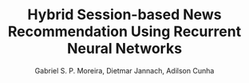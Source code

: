 ---
paperId: 34
author: Gabriel S. P. Moreira, Dietmar Jannach, Adilson Cunha
publicationauthor: Moreira, G. S. P. et al.
title: Hybrid Session-based News Recommendation Using Recurrent Neural Networks
pitch: https://slideslive.com/38930531/hybrid-sessionbased-news-recommendation-using-recurrent-neural-networks?ref=folder-55828
poster: Oral_Gabriel_Moreira
alt: --
type: Oral
topic: Applications
subtopic: Deep Learning
link: https://research.latinxinai.org/papers/icml/2020/pdf/Oral_Gabriel_Moreira.pdf
conference: icml
year: 2020
tags: icml-2020-op
location: Virtual
---